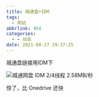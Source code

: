 ```yaml
---
title: 城通盘+IDM
tags:
  - 网站
abbrlink: 454
categories:
  - - 动态
date: 2021-08-27 19:37:25
---
```


城通盘链接用IDM下

![城通网盘 IDM 2/4线程 2.58MB/秒](https://z3.ax1x.com/2021/08/27/hQIBdO.png)

惊了，比 Onedrive 还快
